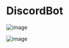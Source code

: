# DiscordBot
![image](https://github.com/EdebaliErman/DiscordBot/assets/105870243/3134b4f6-608e-497e-9d82-87e5332d505c)

![image](https://github.com/EdebaliErman/DiscordBot/assets/105870243/a14d13b8-7c04-4616-b6d4-8e4fd72b5a6c)

